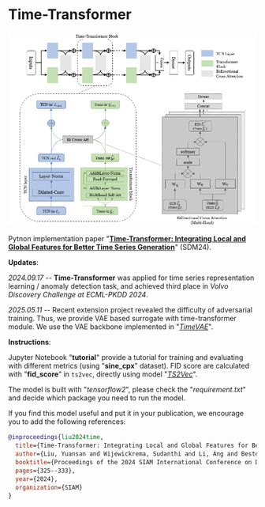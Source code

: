# Time-Transformer

<p align="center">
<img src=imgs/timetransformer.png />
</p>

Pytnon implementation paper "[**Time-Transformer: Integrating Local and Global Features for Better Time Series Generation**](https://epubs.siam.org/doi/10.1137/1.9781611978032.37)" (SDM24).

**Updates**:

*2024.09.17* -- **Time-Transformer** was applied for time series representation learning / anomaly detection task, and achieved third place in *Volvo Discovery Challenge at ECML-PKDD 2024*.

*2025.05.11* -- Recent extension project revealed the difficulty of adversarial training. Thus, we provide VAE based surrogate with time-transformer module. We use the VAE backbone implemented in "[*TimeVAE*](https://github.com/abudesai/timeVAE)".

**Instructions**:

Jupyter Notebook "**tutorial**" provide a tutorial for training and evaluating with different metrics (using "**sine_cpx**" dataset). FID score are calculated with "**fid_score**" in `ts2vec`, directly using model "[*TS2Vec*](https://github.com/yuezhihan/ts2vec)".

The model is built with "*tensorflow2*", please check the "*requirement.txt*" and decide which package you need to run the model.

If you find this model useful and put it in your publication, we encourage you to add the following references:
```bibtex
@inproceedings{liu2024time,
  title={Time-Transformer: Integrating Local and Global Features for Better Time Series Generation},
  author={Liu, Yuansan and Wijewickrema, Sudanthi and Li, Ang and Bester, Christofer and O'Leary, Stephen and Bailey, James},
  booktitle={Proceedings of the 2024 SIAM International Conference on Data Mining (SDM)},
  pages={325--333},
  year={2024},
  organization={SIAM}
}
```
